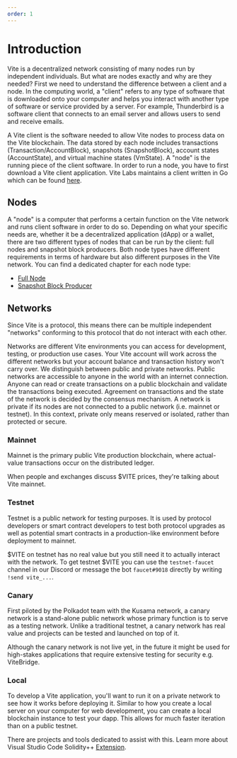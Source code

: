 ```yaml
---
order: 1
---
```


# Introduction

Vite is a decentralized network consisting of many nodes run by independent individuals. But what are nodes exactly and why are they needed? First we need to understand the difference between a client and a node. In the computing world, a "client" refers to any type of software that is downloaded onto your computer and helps you interact with another type of software or service provided by a server. For example, Thunderbird is a software client that connects to an email server and allows users to send and receive emails.

A Vite client is the software needed to allow Vite nodes to process data on the Vite blockchain. The data stored by each node includes transactions (Transaction/AccountBlock), snapshots (SnapshotBlock), account states (AccountState), and virtual machine states (VmState). A "node" is the running piece of the client software. In order to run a node, you have to first download a Vite client application. Vite Labs maintains a client written in Go which can be found [here](https://github.com/vitelabs/go-vite).

## Nodes

A "node" is a computer that performs a certain function on the Vite network and runs client software in order to do so. Depending on what your specific needs are, whether it be a decentralized application (dApp) or a wallet, there are two different types of nodes that can be run by the client: full nodes and snapshot block producers. Both node types have different requirements in terms of hardware but also different purposes in the Vite network. You can find a dedicated chapter for each node type:

- [Full Node](./nodes.md#full-node)
- [Snapshot Block Producer](./nodes.md#snapshot-block-producer)

## Networks

Since Vite is a protocol, this means there can be multiple independent "networks" conforming to this protocol that do not interact with each other.

Networks are different Vite environments you can access for development, testing, or production use cases. Your Vite account will work across the different networks but your account balance and transaction history won't carry over. We distinguish between public and private networks. Public networks are accessible to anyone in the world with an internet connection. Anyone can read or create transactions on a public blockchain and validate the transactions being executed. Agreement on transactions and the state of the network is decided by the consensus mechanism. A network is private if its nodes are not connected to a public network (i.e. mainnet or testnet). In this context, private only means reserved or isolated, rather than protected or secure.

### Mainnet

Mainnet is the primary public Vite production blockchain, where actual-value transactions occur on the distributed ledger.

When people and exchanges discuss $VITE prices, they're talking about Vite mainnet.

### Testnet

Testnet is a public network for testing purposes. It is used by protocol developers or smart contract developers to test both protocol upgrades as well as potential smart contracts in a production-like environment before deployment to mainnet. 

$VITE on testnet has no real value but you still need it to actually interact with the network. To get testnet $VITE you can use the `testnet-faucet` channel in our Discord or message the bot `faucet#9018` directly by writing `!send vite_...`.

### Canary

First piloted by the Polkadot team with the Kusama network, a canary network is a stand-alone public network whose primary function is to serve as a testing network. Unlike a traditional testnet, a canary network has real value and projects can be tested and launched on top of it.

Although the canary network is not live yet, in the future it might be used for high-stakes applications that require extensive testing for security e.g. ViteBridge.

### Local

To develop a Vite application, you'll want to run it on a private network to see how it works before deploying it. Similar to how you create a local server on your computer for web development, you can create a local blockchain instance to test your dapp. This allows for much faster iteration than on a public testnet.

There are projects and tools dedicated to assist with this. Learn more about Visual Studio Code Solidity++ [Extension](https://marketplace.visualstudio.com/search?term=Soliditypp&target=VSCode&category=All%20categories&sortBy=Relevance).

